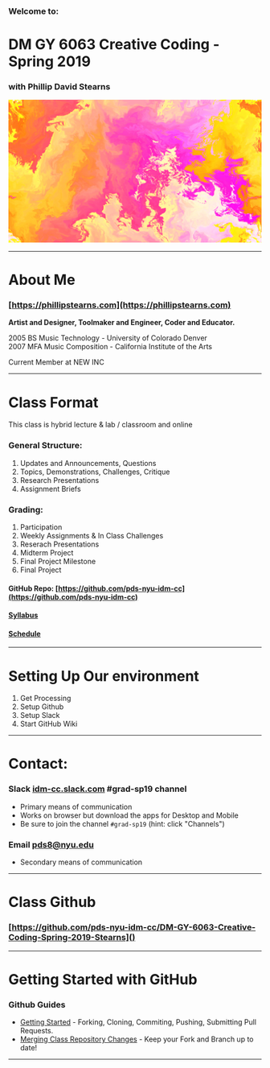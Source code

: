 ### Welcome to:
# DM GY 6063 Creative Coding - Spring 2019
### with Phillip David Stearns

![vector drift + gradient](images/header_image.png)

---

# About Me

### [https://phillipstearns.com](https://phillipstearns.com)

**Artist and Designer, Toolmaker and Engineer, Coder and Educator.**

2005 BS Music Technology - University of Colorado Denver<br>
2007 MFA Music Composition - California Institute of the Arts

Current Member at NEW INC

---

# Class Format

This class is hybrid lecture & lab / classroom and online

### General Structure:
1. Updates and Announcements, Questions
2. Topics, Demonstrations, Challenges, Critique
3. Research Presentations
4. Assignment Briefs

### Grading:
1. Participation
2. Weekly Assignments & In Class Challenges
3. Reserach Presentations
4. Midterm Project
6. Final Project Milestone
7. Final Project

#### GitHub Repo: [https://github.com/pds-nyu-idm-cc](https://github.com/pds-nyu-idm-cc) 
#### [Syllabus](../syllabus.md)
#### [Schedule](../schedule.md)

---

# Setting Up Our environment

1. Get Processing
2. Setup Github
3. Setup Slack
4. Start GitHub Wiki

---

# Contact:

### Slack [idm-cc.slack.com](https://idm-cc.slack.com) #grad-sp19 channel

* Primary means of communication
* Works on browser but download the apps for Desktop and Mobile
* Be sure to join the channel `#grad-sp19` (hint: click "Channels")

### Email [pds8@nyu.edu](mailto:pds8@nyu.edu)
* Secondary means of communication

---


# Class Github

### [https://github.com/pds-nyu-idm-cc/DM-GY-6063-Creative-Coding-Spring-2019-Stearns]()

---

# Getting Started with GitHub

### Github Guides
* [Getting Started](github_help/github_setup.md) - Forking, Cloning, Commiting, Pushing, Submitting Pull Requests.
* [Merging Class Repository Changes](github_help/github_merging.md) - Keep your Fork and Branch up to date!

---


